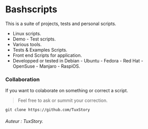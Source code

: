 
# Bashscripts

This is a suite of projects, tests and personal scripts.

- Linux scripts.  
- Demo - Test scripts.  
- Various tools.  
- Tests & Examples Scripts.  
- Front end Scripts for application.  
- Developped or tested in Debian - Ubuntu - Fedora - Red Hat - OpenSuse - Manjaro - RaspiOS.   

### Collaboration

If you want to colaborate on something or correct a script.
> Feel free to ask or summit your correction.    

`git clone https://github.com/TuxStory`  

###### Auteur : *TuxStory*. 

